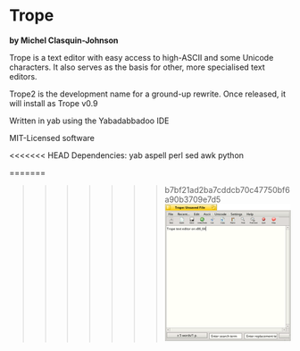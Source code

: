 # Trope
**by Michel Clasquin-Johnson**

Trope is a text editor with easy access to high-ASCII and some Unicode characters. It also serves as the basis for other, more specialised text editors.

Trope2 is the development name for a ground-up rewrite. Once released, it will install as Trope v0.9

Written in yab using the Yabadabbadoo IDE

MIT-Licensed software

<<<<<<< HEAD
Dependencies:
yab
aspell
perl
sed
awk
python



=======
>>>>>>> b7bf21ad2ba7cddcb70c47750bf6a90b3709e7d5
![Trope](./trope.png)
